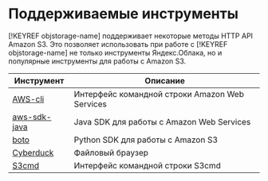 # Поддерживаемые инструменты

[!KEYREF objstorage-name] поддерживает некоторые методы HTTP API Amazon S3. Это позволяет использовать при работе с [!KEYREF objstorage-name] не только инструменты Яндекс.Облака, но и популярные инструменты для работы с Amazon S3.

Инструмент | Описание 
----- | ----- 
[AWS-cli](aws-cli.md) | Интерфейс командной строки Amazon Web Services 
[aws-sdk-java](aws-sdk-java.md) | Java SDK для работы с Amazon Web Services
[boto](boto.md) | Python SDK для работы с Amazon S3 
[Cyberduck](cyberduck.md) | Файловый браузер 
[S3cmd](s3cmd.md) | Интерфейс командной строки S3cmd



